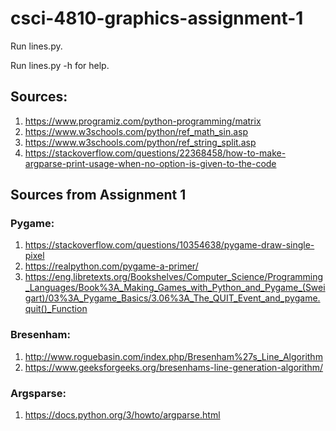 # csci-4810-graphics-assignment-1
Run lines.py.

Run lines.py -h for help.

## Sources:
1. https://www.programiz.com/python-programming/matrix
2. https://www.w3schools.com/python/ref_math_sin.asp
3. https://www.w3schools.com/python/ref_string_split.asp
4. https://stackoverflow.com/questions/22368458/how-to-make-argparse-print-usage-when-no-option-is-given-to-the-code

## Sources from Assignment 1
### Pygame:
1. https://stackoverflow.com/questions/10354638/pygame-draw-single-pixel
2. https://realpython.com/pygame-a-primer/
3. https://eng.libretexts.org/Bookshelves/Computer_Science/Programming_Languages/Book%3A_Making_Games_with_Python_and_Pygame_(Sweigart)/03%3A_Pygame_Basics/3.06%3A_The_QUIT_Event_and_pygame.quit()_Function

### Bresenham:
1. http://www.roguebasin.com/index.php/Bresenham%27s_Line_Algorithm
2. https://www.geeksforgeeks.org/bresenhams-line-generation-algorithm/

### Argsparse:
1. https://docs.python.org/3/howto/argparse.html